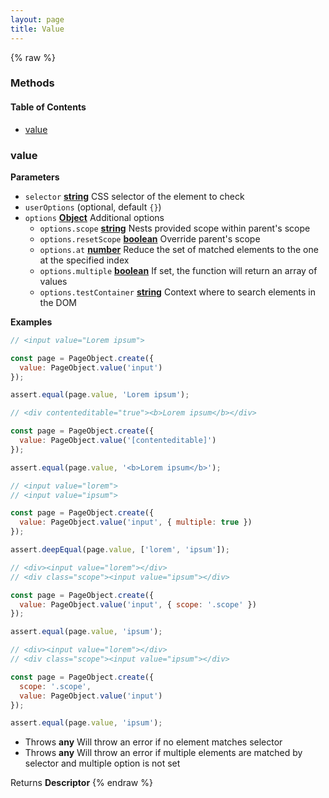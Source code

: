 ```yaml
---
layout: page
title: Value
---
```


{% raw %}
### Methods


<!-- Generated by documentation.js. Update this documentation by updating the source code. -->

#### Table of Contents

-   [value](#value)

### value

**Parameters**

-   `selector` **[string](https://developer.mozilla.org/docs/Web/JavaScript/Reference/Global_Objects/String)** CSS selector of the element to check
-   `userOptions`   (optional, default `{}`)
-   `options` **[Object](https://developer.mozilla.org/docs/Web/JavaScript/Reference/Global_Objects/Object)** Additional options
    -   `options.scope` **[string](https://developer.mozilla.org/docs/Web/JavaScript/Reference/Global_Objects/String)** Nests provided scope within parent's scope
    -   `options.resetScope` **[boolean](https://developer.mozilla.org/docs/Web/JavaScript/Reference/Global_Objects/Boolean)** Override parent's scope
    -   `options.at` **[number](https://developer.mozilla.org/docs/Web/JavaScript/Reference/Global_Objects/Number)** Reduce the set of matched elements to the one at the specified index
    -   `options.multiple` **[boolean](https://developer.mozilla.org/docs/Web/JavaScript/Reference/Global_Objects/Boolean)** If set, the function will return an array of values
    -   `options.testContainer` **[string](https://developer.mozilla.org/docs/Web/JavaScript/Reference/Global_Objects/String)** Context where to search elements in the DOM

**Examples**

```javascript
// <input value="Lorem ipsum">

const page = PageObject.create({
  value: PageObject.value('input')
});

assert.equal(page.value, 'Lorem ipsum');
```

```javascript
// <div contenteditable="true"><b>Lorem ipsum</b></div>

const page = PageObject.create({
  value: PageObject.value('[contenteditable]')
});

assert.equal(page.value, '<b>Lorem ipsum</b>');
```

```javascript
// <input value="lorem">
// <input value="ipsum">

const page = PageObject.create({
  value: PageObject.value('input', { multiple: true })
});

assert.deepEqual(page.value, ['lorem', 'ipsum']);
```

```javascript
// <div><input value="lorem"></div>
// <div class="scope"><input value="ipsum"></div>

const page = PageObject.create({
  value: PageObject.value('input', { scope: '.scope' })
});

assert.equal(page.value, 'ipsum');
```

```javascript
// <div><input value="lorem"></div>
// <div class="scope"><input value="ipsum"></div>

const page = PageObject.create({
  scope: '.scope',
  value: PageObject.value('input')
});

assert.equal(page.value, 'ipsum');
```

-   Throws **any** Will throw an error if no element matches selector
-   Throws **any** Will throw an error if multiple elements are matched by selector and multiple option is not set

Returns **Descriptor** 
{% endraw %}